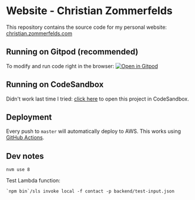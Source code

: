 # Website - Christian Zommerfelds

This repository contains the source code for my personal website: [christian.zommerfelds.com](http://christian.zommerfelds.com)

## Running on Gitpod (recommended)

To modify and run code right in the browser: [![Open in Gitpod](https://gitpod.io/button/open-in-gitpod.svg)](https://gitpod.io/#https://github.com/zommerfelds/website-cz)

## Running on CodeSandbox

Didn't work last time I tried: [click here](https://codesandbox.io/s/github/zommerfelds/website-cz) to open this project in CodeSandbox.

## Deployment

Every push to `master` will automatically deploy to AWS. This works using [GitHub Actions](.github/main.workflow).

## Dev notes

```
nvm use 8
```

Test Lambda function:

```
`npm bin`/sls invoke local -f contact -p backend/test-input.json
```
